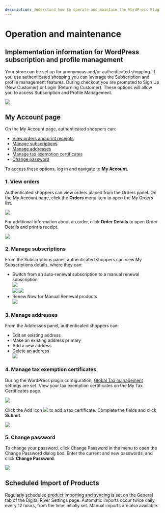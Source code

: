 ```yaml
---
description: Understand how to operate and maintain the WordPress Plugin.
---
```


# Operation and maintenance

## Implementation information for WordPress subscription and profile management&#x20;

Your store can be set up for anonymous and/or authenticated shopping. If you use authenticated shopping you can leverage the Subscription and profile management features. During checkout you are prompted to Sign Up (New Customer) or Login (Returning Customer). These options will allow you to access Subscription and Profile Management.

![](<.gitbook/assets/Login (1).png>)

## My Account page

On the My Account page, authenticated shoppers can:

* [View orders and print receipts](operation-and-maintenance.md#1-view-orders)
* [Manage subscriptions](operation-and-maintenance.md#2-manage-subscriptions)
* [Manage addresses](operation-and-maintenance.md#3-manage-addresses)
* [Manage tax exemption certificates](operation-and-maintenance.md#4-manage-tax-exemption-certificates)
* [Change password](operation-and-maintenance.md#5-change-password)

&#x20;To access these options, log in and navigate to **My Account**.

### 1. View orders

Authenticated shoppers can view orders placed from the Orders panel. On the My Account page, click the **Orders** menu item to open the My Orders list.

![](.gitbook/assets/MyAccountSplash.png)

For additional information about an order, click **Order Details** to open Order Details and print a receipt.

![](.gitbook/assets/OrderNumberPrintReceipt.png)

### 2. Manage subscriptions

From the Subscriptions panel, authenticated shoppers can view My Subscriptions details, where they can:

* Switch from an auto-renewal subscription to a manual renewal subscription \
  &#x20;![](.gitbook/assets/MySubscriptions1.png) \
  &#x20;![](.gitbook/assets/MySubscriptionsAutoBillingnew.png)  ![](broken-reference)&#x20;
* Renew Now for Manual Renewal products\
  &#x20;![](.gitbook/assets/ManualRenewalnew.png)&#x20;

### 3. Manage addresses &#x20;

From the Addresses panel, authenticated shoppers can:

* Edit an existing address
* Make an existing address primary
* Add a new address
* Delete an address\
  &#x20;![](.gitbook/assets/MyAddressesEdit.png)&#x20;

### 4. Manage tax exemption certificates

During the WordPress plugin configuration, [Global Tax management](configure-the-wordpress-plugin.md#global-tax-management) settings are set. View your tax exemption certificates on the My Tax Certificates page.&#x20;

![](.gitbook/assets/MyTaxCertif.png)

Click the Add icon ![](.gitbook/assets/AddButton.png) to add a tax certificate. Complete the fields and click **Submit**.

![](.gitbook/assets/AddNewTaxCertif.png)

### 5. Change password

To change your password, click Change Password in the menu to open the Change Password dialog box. Enter the current and new passwords, and click **Change Password**.

![](.gitbook/assets/ChangePW.png)

## Scheduled Import of Products

Regularly scheduled [product importing and syncing](configure-the-wordpress-plugin.md#step-4a-general-tab) is set on the General tab of the Digital River Settings page. Automatic imports occur twice daily, every 12 hours, from the time initially set. Manual imports are also available.
